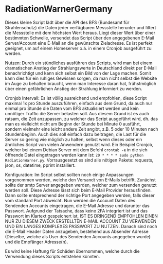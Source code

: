 # RadiationWarnerGermany
Dieses kleine Script lädt über die API des BFS (Bundesamt für Strahlenschutz) die Daten jeder verfügbaren Messstelle herunter und filtert die Messstelle mit dem höchsten Wert heraus. Liegt dieser Wert über einer bestimmten Schwelle, versendet das Script über den angegebenen E-Mail Server/Account eine E-Mail an die gewünschte Zieladresse. 
Es ist perfekt geeignet, um auf einem Homeserver o.ä. in einem Cronjob ausgeführt zu werden.

Nutzen: Durch ein stündliches ausführen des Scripts, wird man bei einem dramatischen Anstieg der Strahlungswerte in Deutschland direkt per E-Mail benachrichtigt und kann sich selbst ein Bild von der Lage machen. Somit kann dies für ein ruhiges Gewissen sorgen, da man nicht selbst die Website im Auge zu behalten braucht, wenn man Interesse daran hat, frühstmöglich über einen gefährlichen Anstieg der Strahlung informiert zu werden. 

Cronjob Intervall: Es ist völlig ausreichend und empfohlen, diese Script maximal 1x pro Stunde auszuführen, einfach aus dem Grund, da auch nur einmal pro Stunde die Daten vom BFS aktualisiert werden und kein unnötiger Traffic die Server belasten soll. Aus diesem Grund ist es auch ratsam, die Zeit anzupassen, zu welcher das Script ausgeführt wird, dh. das man es vielleicht nicht am Beginn der Stunde bei Minute 0 ausführt, sondern vielmehr eine leicht andere Zeit angibt, z.B. 5 oder 10 Minuten nach Stundenbeginn. Auch dies soll einfach dazu beitragen, die Last für die Server so gering wie möglich zu halten, selbst wenn dieses oder ein ähnliches Script von vielen Anwendern genutzt wird. 
Ein Beispiel Cronjob, welcher bei einem Debian Server mit dem Befehl ```crontab -e``` in die sich öffnende Datei eingetragen werden kann ist: 
```20 * * * * sudo python RadiationWarner.py```. Vorrausgesetzt es sind alle nötigen Pakete: requests, json, os, datetime, pprint installiert. 

Konfiguration: Im Script selbst sollten noch einige Anpassungen vorgenommen werden, welche den Versandt von E-Mails betrifft. 
Zunächst sollte der smtp Server angegeben werden, welcher zum versenden genutzt werden soll. Diese Adresse lässt sich beim E-Mail Provider herausfinden. 
Dann sollte entsprechend der richtige Port angegeben werden, falls dieser vom standard Port abweicht.
Nun werden die Account Daten des Sendenden Accounts eingetragen, die E-Mail Adresse und darunter das Passwort. Aufgrund der Tatsache, dass keine 2FA integriert ist und das Passwort im Klartext gespeichert ist, IST ES DRINGEND EMPFOHLEN EINEN NUR ZU DIESEM ZWECK ERSTELLTEN E-MAIL ACCOUNT ZU VERWENDEN UND EIN LANGES KOMPLEXES PASSWORT ZU NUTZEN. 
Danach sind noch die E-Mail Header Daten anzugeben, bestehend aus Absender Adresse (Dieselbe, welche als User des Sendenden Accounts angegeben wurde) und die Empfänger Adresse(n).

Es wird keine Haftung für Schäden übernommen, welche durch die Verwendung dieses Scripts entstehen könnten.

